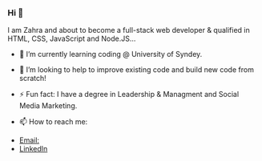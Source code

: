 ### Hi 👋

I am Zahra and about to become a full-stack web developer & qualified in HTML, CSS, JavaScript and Node.JS...

- 🌱 I’m currently learning coding @ University of Syndey.
- 🤔 I’m looking to help to improve existing code and build new code from scratch!
- ⚡ Fun fact: I have a degree in Leadership & Managment and Social Media Marketing.

- 📫 How to reach me: 
 * [Email: ](mertens.zahra@gmail.com)
 * [LinkedIn](https://www.linkedin.com/in/zahra-marie-mertens-0399771a3/)
